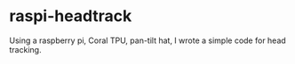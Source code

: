 # raspi-headtrack
Using a raspberry pi, Coral TPU, pan-tilt hat, I wrote a simple code for head tracking.
